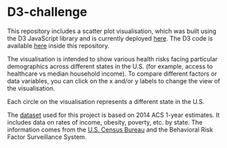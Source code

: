 # D3-challenge

This repository includes a scatter plot visualisation, which was built using the D3 JavaScript library and is currently deployed [here](https://jeremychiaa.github.io/D3-challenge/D3_data_journalism/). The D3 code is available [here](./d3_data_journalism/assets/js) inside this repository.

The visualisation is intended to show various health risks facing particular demographics across different states in the U.S. (for example, access to healthcare vs median household income). To compare different factors or data variables, you can click on the x and/or y labels to change the view of the visualisation.

Each circle on the visualisation represents a different state in the U.S.

The [dataset](./d3_data_journalism/assets/data/data.csv) used for this project is based on 2014 ACS 1-year estimates. It includes data on rates of income, obesity, poverty, etc. by state. The information comes from the [U.S. Census Bureau](https://data.census.gov/cedsci/) and the Behavioral Risk Factor Surveillance System.
